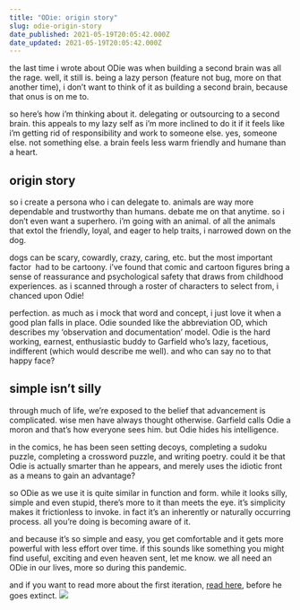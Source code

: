 ```yaml
---
title: "ODie: origin story"
slug: odie-origin-story
date_published: 2021-05-19T20:05:42.000Z
date_updated: 2021-05-19T20:05:42.000Z
---
```


the last time i wrote about ODie was when building a second brain was all the rage. well, it still is. being a lazy person (feature not bug, more on that another time), i don’t want to think of it as building a second brain, because that onus is on me to.

so here’s how i’m thinking about it. delegating or outsourcing to a second brain. this appeals to my lazy self as i’m more inclined to do it if it feels like i’m getting rid of responsibility and work to someone else. yes, someone else. not something else. a brain feels less warm friendly and humane than a heart.

## origin story

so i create a persona who i can delegate to. animals are way more dependable and trustworthy than humans. debate me on that anytime. so i don’t even want a superhero. i’m going with an animal. of all the animals that extol the friendly, loyal, and eager to help traits, i narrowed down on the dog.

dogs can be scary, cowardly, crazy, caring, etc. but the most important factor  had to be cartoony. i’ve found that comic and cartoon figures bring a sense of reassurance and psychological safety that draws from childhood experiences. as i scanned through a roster of characters to select from, i chanced upon Odie!

perfection. as much as i mock that word and concept, i just love it when a good plan falls in place. Odie sounded like the abbreviation OD, which describes my ‘observation and documentation’ model. Odie is the hard working, earnest, enthusiastic buddy to Garfield who’s lazy, facetious, indifferent (which would describe me well). and who can say no to that happy face?

## simple isn’t silly

through much of life, we’re exposed to the belief that advancement is complicated. wise men have always thought otherwise. Garfield calls Odie a moron and that’s how everyone sees him. but Odie hides his intelligence.

in the comics, he has been seen setting decoys, completing a sudoku puzzle, completing a crossword puzzle, and writing poetry. could it be that Odie is actually smarter than he appears, and merely uses the idiotic front as a means to gain an advantage?

so ODie as we use it is quite similar in function and form. while it looks silly, simple and even stupid, there’s more to it than meets the eye. it’s simplicity makes it frictionless to invoke. in fact it’s an inherently or naturally occurring process. all you’re doing is becoming aware of it.

and because it’s so simple and easy, you get comfortable and it gets more powerful with less effort over time. if this sounds like something you might find useful, exciting and even heaven sent, let me know. we all need an ODie in our lives, more so during this pandemic.

and if you want to read more about the first iteration, [read here](https://playtime.reddy2go.com/p/enter-the-odie), before he goes extinct.
![](https://images.unsplash.com/photo-1508931392324-26ab8a2645e3?crop=entropy&amp;cs=tinysrgb&amp;fit=max&amp;fm=jpg&amp;ixid=MnwxNDIyNzR8MHwxfHNlYXJjaHwxfHxmcmFua2Vuc3RlaW58ZW58MHx8fHwxNjIxNDU0MDUy&amp;ixlib=rb-1.2.1&amp;q=80&amp;w=1080)
